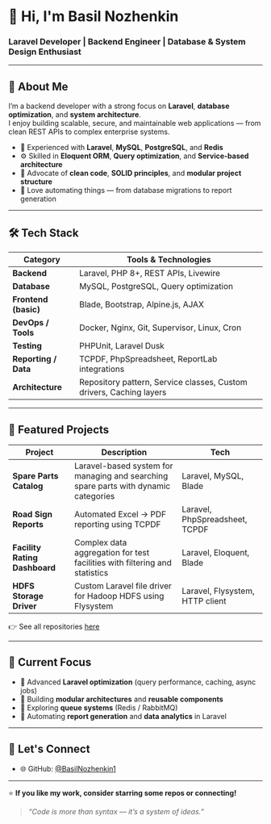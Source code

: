 # 👋 Hi, I'm Basil Nozhenkin  
### Laravel Developer | Backend Engineer | Database & System Design Enthusiast  

---

## 🧠 About Me

I’m a backend developer with a strong focus on **Laravel**, **database optimization**, and **system architecture**.  
I enjoy building scalable, secure, and maintainable web applications — from clean REST APIs to complex enterprise systems.

- 💼 Experienced with **Laravel**, **MySQL**, **PostgreSQL**, and **Redis**
- ⚙️ Skilled in **Eloquent ORM**, **Query optimization**, and **Service-based architecture**
- 🧩 Advocate of **clean code**, **SOLID principles**, and **modular project structure**
- 🧪 Love automating things — from database migrations to report generation
---

## 🛠️ Tech Stack

| Category | Tools & Technologies |
|-----------|----------------------|
| **Backend** | Laravel, PHP 8+, REST APIs, Livewire |
| **Database** | MySQL, PostgreSQL, Query optimization |
| **Frontend (basic)** | Blade, Bootstrap, Alpine.js, AJAX |
| **DevOps / Tools** | Docker, Nginx, Git, Supervisor, Linux, Cron |
| **Testing** | PHPUnit, Laravel Dusk |
| **Reporting / Data** | TCPDF, PhpSpreadsheet, ReportLab integrations |
| **Architecture** | Repository pattern, Service classes, Custom drivers, Caching layers |

---

## 🧩 Featured Projects

| Project | Description | Tech |
|----------|--------------|------|
| **Spare Parts Catalog** | Laravel-based system for managing and searching spare parts with dynamic categories | Laravel, MySQL, Blade |
| **Road Sign Reports** | Automated Excel → PDF reporting using TCPDF | Laravel, PhpSpreadsheet, TCPDF |
| **Facility Rating Dashboard** | Complex data aggregation for test facilities with filtering and statistics | Laravel, Eloquent, Blade |
| **HDFS Storage Driver** | Custom Laravel file driver for Hadoop HDFS using Flysystem | Laravel, Flysystem, HTTP client |

👉 See all repositories [here](https://github.com/BasilNozhenkin1?tab=repositories)


---

## 🎯 Current Focus

- 🔹 Advanced **Laravel optimization** (query performance, caching, async jobs)  
- 🔹 Building **modular architectures** and **reusable components**  
- 🔹 Exploring **queue systems** (Redis / RabbitMQ)  
- 🔹 Automating **report generation** and **data analytics** in Laravel  

---

## 🤝 Let's Connect


- 🌐 GitHub: [@BasilNozhenkin1](https://github.com/BasilNozhenkin1)

---

⭐ **If you like my work, consider starring some repos or connecting!**  
> *“Code is more than syntax — it’s a system of ideas.”*

